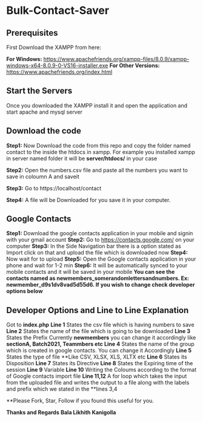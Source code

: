 # Bulk-Contact-Saver

## Prerequisites

First Download the XAMPP from here: 

**For Windows:** https://www.apachefriends.org/xampp-files/8.0.9/xampp-windows-x64-8.0.9-0-VS16-installer.exe
**For Other Versions:** https://www.apachefriends.org/index.html

## Start the Servers

Once you downloaded the XAMPP install it and open the application and start apache and mysql server

## Download the code

**Step1:** Now Download the code from this repo and copy the folder named contact to the inside the htdocs in xampp. For example you installed xampp in server named folder it will be **server/htdocs/** in your case 

**Step2:** Open the numbers.csv file and paste all the numbers you want to save in coloumn A and saveit 

 **Step3:** Go to https://localhost/contact

**Step4:** A file will be Downloaded for you save it in your computer.

## Google Contacts

**Step1:** Download the google contacts application in your mobile and signin with your gmail account 
**Step2:** Go to https://contacts.google.com/ on your computer
**Step3:** In the Side Navigation bar there is a option stated as Import click on that and upload the file which is downloaded now
**Step4:** Now wait for to upload
**Step5:** Open the Google contacts application in your phone and wait for 1-2 min
**Step6:** It will be automatically synced to your mobile contacts and it will be saved in your mobile
**You can see the contacts named as newmembers_somerandomlettersandnumbers. Ex: newmember_d9s1dv8vad5d55d6. If you wish to change check developer options below**

## Developer Options and Line to Line Explanation

Got to **index.php**
**Line 1** States the csv file which is having numbers to save\
**Line 2** States the name of the file which is going to be downloaded
**Line 3** States the Prefix Currently **newmembers** you can change it accordingly like **sectionA, Batch2021, Teammbers etc**
**Line 4** States the name of the group which is created in google contacts. You can change it Accordingly
**Line 5** States the type of file **Like CSV, XLSX, XLS, XLTX etc
**Line 6** States its Disposition
**Line 7** States its Directive
**Line 8** States the Expiring time of the session
**Line 9** Variable
**Line 10** Writing the Coloums according to the format of Google contacts import file
**Line 11,12** A for loop which takes the input from the uploaded file and writes the output to a file along with the labels and prefix which we stated in the **lines 3,4

**Please Fork, Star, Follow if you found this useful for you.

**Thanks and Regards**
**Bala Likhith Kanigolla**


